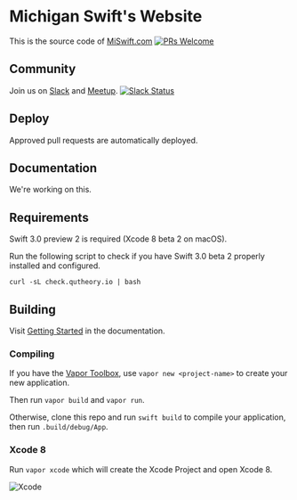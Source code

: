# Michigan Swift's Website

This is the source code of [MiSwift.com](http://www.miswift.com) [![PRs Welcome](https://img.shields.io/badge/prs-welcome-brightgreen.svg?style=flat-square)](http://makeapullrequest.com)

## Community 

Join us on [Slack](http://bit.ly/miswift) and [Meetup](http://www.meetup.com/mi-swift).
[![Slack Status](https://aaswift.herokuapp.com/badge.svg?style=flat-square)](https://aaswift.herokuapp.com)

## Deploy

Approved pull requests are automatically deployed. 

## Documentation

We're working on this.

## Requirements

Swift 3.0 preview 2 is required (Xcode 8 beta 2 on macOS). 

Run the following script to check if you have Swift 3.0 beta 2 properly installed and configured.

```
curl -sL check.qutheory.io | bash
```

## Building

Visit [Getting Started](http://docs.qutheory.io) in the documentation.

### Compiling

If you have the [Vapor Toolbox](https://github.com/qutheory/vapor-toolbox), use `vapor new <project-name>` to create your new application.

Then run `vapor build` and `vapor run`.

Otherwise, clone this repo and run `swift build` to compile your application, then run `.build/debug/App`.

### Xcode 8

Run `vapor xcode` which will create the Xcode Project and open Xcode 8.

![Xcode](https://cloud.githubusercontent.com/assets/1342803/15592631/3e740df8-2373-11e6-8624-3c89260322aa.png)

